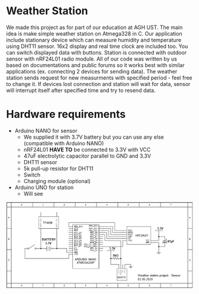 # Weather Station
We made this project as for part of our education at AGH UST. The main idea is make simple weather station on Atmega328 in C. Our application include stationary device which can measure humidity and temperature using DHT11 sensor. 16x2 display and real time clock are included too. You can switch displayed data with buttons. Station is connected with outdoor sensor with nRF24L01 radio module. All of our code was written by us based on documentations and public forums so it works best with similar applications (ex. connecting 2 devices for sending data). The weather station sends request for new measurments with specified period - feel free to change it. If devices lost connection and station will wait for data, sensor will interrupt itself after specified time and try to resend data.  

# Hardware requirements
- Arduino NANO for sensor
    - We supplied it with 3.7V battery but you can use any else (compatible with Arduino NANO)
    - nRF24L01 **HAVE TO** be connected to 3.3V with VCC
    - 47uF electrolytic capacitor parallel to GND and 3.3V
    - DHT11 sensor
    - 5k pull-up resistor for DHT11
    - Switch
    - Charging module (optional)
- Arduino UNO for station
    - Will see

![datei](/img/schemeSensor.png)
